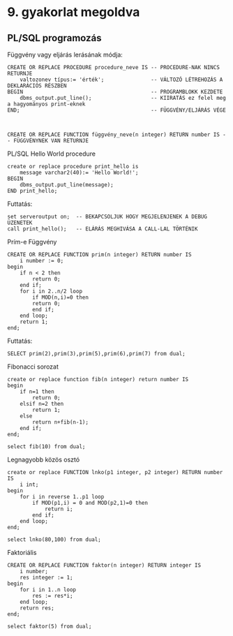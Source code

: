# 9. gyakorlat megoldva
## PL/SQL programozás

Függvény vagy eljárás lerásának módja:

    CREATE OR REPLACE PROCEDURE procedure_neve IS -- PROCEDURE-NAK NINCS RETURNJE
        valtozonev típus:= 'érték';               -- VÁLTOZÓ LÉTREHOZÁS A DEKLARÁCIÓS RÉSZBEN
    BEGIN                                         -- PROGRAMBLOKK KEZDETE
        dbms_output.put_line();                   -- KIIRATÁS ez felel meg a hagyományos print-eknek
    END;                                          -- FÜGGVÉNY/ELJÁRÁS VÉGE

 

    CREATE OR REPLACE FUNCTION függvény_neve(n integer) RETURN number IS -- FÜGGVÉNYNEK VAN RETURNJE

 
PL/SQL Hello World procedure

    create or replace procedure print_hello is
        message varchar2(40):= 'Hello World!';
    BEGIN
        dbms_output.put_line(message);
    END print_hello;

Futtatás:

    set serveroutput on;  -- BEKAPCSOLJUK HOGY MEGJELENJENEK A DEBUG ÜZENETEK
    call print_hello();   -- ELÁRÁS MEGHIVÁSA A CALL-LAL TÖRTÉNIK

Prím-e Függvény

    CREATE OR REPLACE FUNCTION prim(n integer) RETURN number IS
        i number := 0;
    begin
        if n < 2 then
            return 0;
        end if;
        for i in 2..n/2 loop
            if MOD(n,i)=0 then
            return 0;
            end if;
        end loop;
        return 1;
    end;

Futtatás:

    SELECT prim(2),prim(3),prim(5),prim(6),prim(7) from dual;

Fibonacci sorozat

    create or replace function fib(n integer) return number IS
    begin
        if n=1 then
            return 0;
        elsif n=2 then
            return 1;
        else
            return n+fib(n-1);
        end if;
    end;

    select fib(10) from dual;

Legnagyobb közös osztó

    create or replace FUNCTION lnko(p1 integer, p2 integer) RETURN number IS
        i int;
    begin
        for i in reverse 1..p1 loop
            if MOD(p1,i) = 0 and MOD(p2,1)=0 then
                return i;
            end if;
        end loop;
    end;

    select lnko(80,100) from dual;

Faktoriális

    CREATE OR REPLACE FUNCTION faktor(n integer) RETURN integer IS
        i number;
        res integer := 1;
    begin
        for i in 1..n loop
            res := res*i;
        end loop;
        return res;
    end;

    select faktor(5) from dual;

